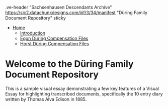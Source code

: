 .ve-header "Sachsenhausen Descendants Archive" https://sic2.datachunkdesigns.com/iiif/3/34/manifest "Düring Family Document Repository" sticky

- [Home](/)
    - [Introduction](/introduction)
    - [Egon Düring Compensation Files](/egon-during-compensation)
    - [Horst Düring Compensation Files](/horst-during-compensation)
   

# Welcome to the Düring Family Document Repository

This is a sample visual essay demonstrating a few key features of a Visual Essay for highlighting transcribed documents, specifically the 10 entry diary written by Thomas Alva Edison in 1885.